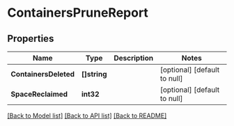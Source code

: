 # ContainersPruneReport

## Properties
Name | Type | Description | Notes
------------ | ------------- | ------------- | -------------
**ContainersDeleted** | **[]string** |  | [optional] [default to null]
**SpaceReclaimed** | **int32** |  | [optional] [default to null]

[[Back to Model list]](../README.md#documentation-for-models) [[Back to API list]](../README.md#documentation-for-api-endpoints) [[Back to README]](../README.md)


